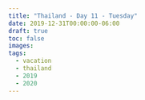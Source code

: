 ```yaml
---
title: "Thailand - Day 11 - Tuesday"
date: 2019-12-31T00:00:00-06:00
draft: true
toc: false
images:
tags: 
  - vacation
  - thailand
  - 2019
  - 2020
---
```









